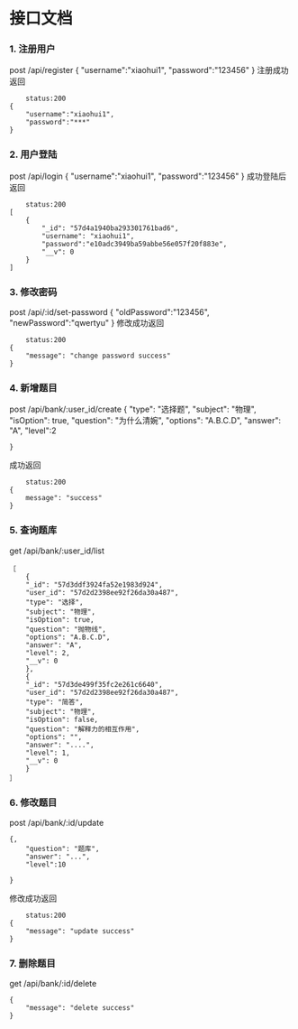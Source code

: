 <h1>接口文档</h1>
<h3>1. 注册用户</h3>
	post /api/register
	{
		"username":"xiaohui1",
		"password":"123456"
	}
注册成功返回

		status:200
	{
		"username":"xiaohui1",
		"password":"***"
	}
	
<h3>2. 用户登陆</h3>
	post /api/login
	{
		"username":"xiaohui1",
		"password":"123456"
	}
成功登陆后返回

		status:200
	[
		{
			"_id": "57d4a1940ba293301761bad6",
			"username": "xiaohui1",
			"password":"e10adc3949ba59abbe56e057f20f883e",
			"__v": 0
		}
	]
<h3>3. 修改密码</h3>
	post /api/:id/set-password
	{
		"oldPassword":"123456",
		"newPassword":"qwertyu"
	}
修改成功返回

		status:200
	{
		"message": "change password success"
	}
<h3>4. 新增题目</h3>
	post /api/bank/:user_id/create
	{
		"type": "选择题",
		"subject": "物理",
		"isOption": true,
		"question": "为什么清婉",
		"options": "A.B.C.D",
		"answer": "A",
		"level":2

	}
成功返回

		status:200
	{
		message": "success"
	}
<h3>5. 查询题库</h3>
	get /api/bank/:user_id/list

<br>

	［
		{
		"_id": "57d3ddf3924fa52e1983d924",
		"user_id": "57d2d2398ee92f26da30a487",
		"type": "选择",
		"subject": "物理",
		"isOption": true,
		"question": "抛物线",
		"options": "A.B.C.D",
		"answer": "A",
		"level": 2,
		"__v": 0
		},
		{
		"_id": "57d3de499f35fc2e261c6640",
		"user_id": "57d2d2398ee92f26da30a487",
		"type": "简答",
		"subject": "物理",
		"isOption": false,
		"question": "解释力的相互作用",
		"options": "",
		"answer": "....",
		"level": 1,
		"__v": 0
		}
	］

<h3>6. 修改题目</h3>
	post /api/bank/:id/update

	{,
		"question": "题库",
		"answer": "...",
		"level":10

	}
修改成功返回

		status:200
	{
		"message": "update success"
	}
<h3>7. 删除题目</h3>
	get /api/bank/:id/delete
<br>

	{
		"message": "delete success"
	}